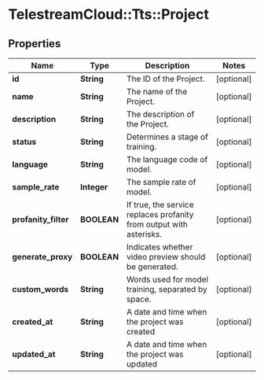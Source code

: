 # TelestreamCloud::Tts::Project

## Properties
Name | Type | Description | Notes
------------ | ------------- | ------------- | -------------
**id** | **String** | The ID of the Project. | [optional] 
**name** | **String** | The name of the Project. | [optional] 
**description** | **String** | The description of the Project. | [optional] 
**status** | **String** | Determines a stage of training. | [optional] 
**language** | **String** | The language code of model. | [optional] 
**sample_rate** | **Integer** | The sample rate of model. | [optional] 
**profanity_filter** | **BOOLEAN** | If true, the service replaces profanity from output with asterisks. | [optional] 
**generate_proxy** | **BOOLEAN** | Indicates whether video preview should be generated. | [optional] 
**custom_words** | **String** | Words used for model training, separated by space. | [optional] 
**created_at** | **String** | A date and time when the project was created | [optional] 
**updated_at** | **String** | A date and time when the project was updated | [optional] 


